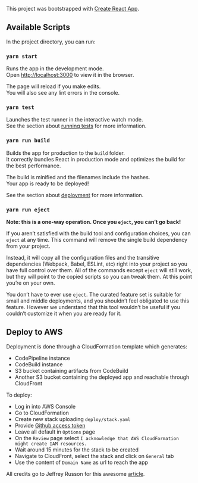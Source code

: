 This project was bootstrapped with [Create React App](https://github.com/facebook/create-react-app).

## Available Scripts

In the project directory, you can run:

### `yarn start`

Runs the app in the development mode.<br>
Open [http://localhost:3000](http://localhost:3000) to view it in the browser.

The page will reload if you make edits.<br>
You will also see any lint errors in the console.

### `yarn test`

Launches the test runner in the interactive watch mode.<br>
See the section about [running tests](https://facebook.github.io/create-react-app/docs/running-tests) for more information.

### `yarn run build`

Builds the app for production to the `build` folder.<br>
It correctly bundles React in production mode and optimizes the build for the best performance.

The build is minified and the filenames include the hashes.<br>
Your app is ready to be deployed!

See the section about [deployment](https://facebook.github.io/create-react-app/docs/deployment) for more information.

### `yarn run eject`

**Note: this is a one-way operation. Once you `eject`, you can’t go back!**

If you aren’t satisfied with the build tool and configuration choices, you can `eject` at any time. This command will remove the single build dependency from your project.

Instead, it will copy all the configuration files and the transitive dependencies (Webpack, Babel, ESLint, etc) right into your project so you have full control over them. All of the commands except `eject` will still work, but they will point to the copied scripts so you can tweak them. At this point you’re on your own.

You don’t have to ever use `eject`. The curated feature set is suitable for small and middle deployments, and you shouldn’t feel obligated to use this feature. However we understand that this tool wouldn’t be useful if you couldn’t customize it when you are ready for it.

## Deploy to AWS

Deployment is done through a CloudFormation template which generates:
* CodePipeline instance
* CodeBuild instance
* S3 bucket containing artifacts from CodeBuild
* Another S3 bucket containing the deployed app and reachable through CloudFront
    
To deploy:
* Log in into AWS Console
* Go to CloudFormation
* Create new stack uploading `deploy/stack.yaml`
* Provide [Github access token](https://help.github.com/en/articles/creating-a-personal-access-token-for-the-command-line)
* Leave all default in `Options` page
* On the `Review` page select `I acknowledge that AWS CloudFormation might create IAM resources.`
* Wait around 15 minutes for the stack to be created
* Navigate to CloudFront, select the stack and click on `General` tab
* Use the content of `Domain Name` as url to reach the app
    
All credits go to Jeffrey Russon for this awesome [article](https://medium.com/@jeffreyrussom/react-continuous-deployments-with-aws-codepipeline-f5034129ff0e).


